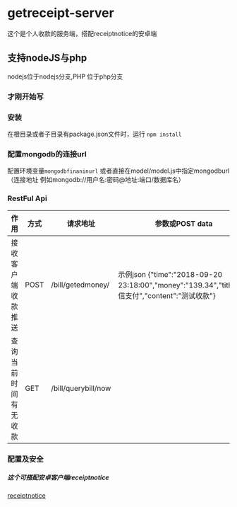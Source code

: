 # getreceipt-server
这个是个人收款的服务端，搭配receiptnotice的安卓端

## 支持nodeJS与php
nodejs位于nodejs分支,PHP 位于php分支

### 才刚开始写



### 安装

在根目录或者子目录有package.json文件时，运行
`npm install`

### 配置mongodb的连接url

配置环境变量`mongodbfinaninurl`
或者直接在model/model.js中指定mongodburl（连接地址 例如mongodb://用户名:密码@地址:端口/数据库名）

### RestFul Api
| 作用 | 方式 | 请求地址 | 参数或POST data |
|-|-|-|-|
|接收客户端收款推送 | POST | /bill/getedmoney/ | 示例json {"time":"2018-09-20 23:18:00","money":"139.34","title":"微信支付","content":"测试收款"} |
|查询当前时间有无收款 | GET | /bill/querybill/now| |

### 配置及安全






##### 这个可搭配安卓客户端receiptnotice
[receiptnotice](https://github.com/WeihuaGu/receiptnotice)
